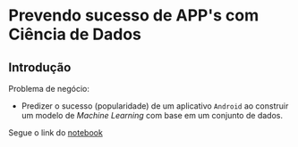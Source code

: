 # Prevendo sucesso de APP's com Ciência de Dados

## **Introdução**

Problema de negócio:      
- Predizer o sucesso (popularidade) de um aplicativo `Android` ao construir um modelo de _Machine Learning_ com base em um conjunto de dados.

Segue o link do [notebook](https://colab.research.google.com/drive/1hGCdZHfXxjhqXl00dehxMD0OcUWybw11#scrollTo=EO3tlNNzSQYm)
